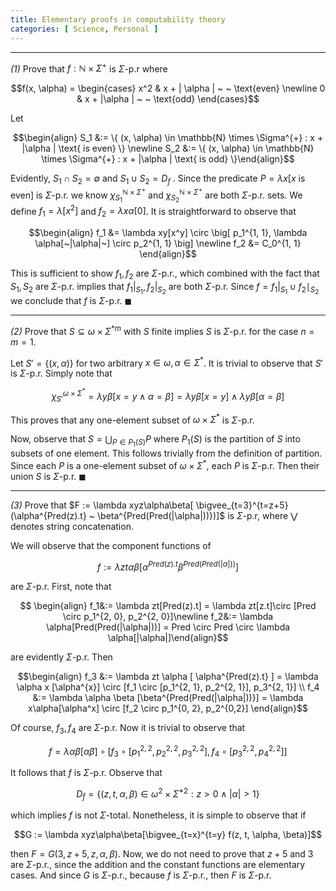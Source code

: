 ```yaml
---
title: Elementary proofs in computability theory
categories: [ Science, Personal ]
---
```



---
$\textit{(1)}$ Prove that $f : \mathbb{N} \times \Sigma^{+}$ is $\Sigma$-p.r
where 

$$f(x, \alpha) = \begin{cases} x^2 & x +  | \alpha | ~ ~ \text{even}  \newline 0 & x + |\alpha | ~ ~ \text{odd} \end{cases}$$

Let 

$$\begin{align} S_1 &:= \{ (x, \alpha) \in \mathbb{N} \times \Sigma^{+} : x + |\alpha | \text{ is even} \} \newline S_2 &:= \{ (x, \alpha) \in \mathbb{N} \times \Sigma^{+} : x + |\alpha | \text{ is odd} \}\end{align}$$

Evidently, $S_1 \cap S_2 = \emptyset$ and $S_1 \cup S_2 = D_f$ . Since the
predicate $P = \lambda x[x \text{ is even}]$ is $\Sigma$-p.r. we know
$\chi_{S_1}^{\mathbb{N}\times \Sigma^{+}}$ and $\chi_{S_2}^{\mathbb{N}\times \Sigma^{+}}$ are both $\Sigma$-p.r. sets. We define $f_1 = \lambda[x^2]$ and $f_2 = \lambda x\alpha[0]$. It is straightforward to observe that 

$$\begin{align} f_1 &= \lambda xy[x^y] \circ \big[ p_1^{1, 1}, \lambda \alpha[~|\alpha|~] \circ p_2^{1, 1} \big] \newline f_2 &= C_0^{1, 1} \end{align}$$

This is sufficient to show $f_1, f_2$ are $\Sigma$-p.r., which combined with the
fact that $S_1, S_2$ are $\Sigma$-p.r. implies that $f_1|_{S_1}, f_2|_{S_2}$ are
both $\Sigma$-p.r. Since $f = f_1|_{S_1} \cup f_2\mid_{S_2}$ we conclude that
$f$ is $\Sigma$-p.r. $\blacksquare$

---

$\textit{(2)}$ Prove that $S \subseteq \omega \times \Sigma^{*m}$ with $S$ finite
 implies $S$ is $\Sigma$-p.r. for the case $n = m = 1$.

Let $S' = \{ (x, \alpha)\}$ for two arbitrary $x \in \omega, \alpha \in
\Sigma^{*}$. It is trivial to observe that $S'$ is $\Sigma$-p.r. Simply note
that 

$$\chi_{S'}^{\omega \times \Sigma^{*}} = \lambda y\beta[x = y \land \alpha =\beta] = \lambda y\beta [x = y] \land \lambda y\beta[\alpha = \beta]$$

This proves that any one-element subset of $\omega \times \Sigma^{*}$ is $\Sigma$-p.r.

Now, observe that $S = \bigcup_{P \in P_1(S)}P$ where $P_1(S)$ is the partition
of $S$ into subsets of one element. This follows trivially from the definition
of partition. Since each $P$ is a one-element subset of $\omega \times \Sigma^{*}$, each $P$ is $\Sigma$-p.r. Then their union $S$ is $\Sigma$-p.r. $\blacksquare$

---
$\textit{(3)}$ Prove that $F := \lambda xyz\alpha\beta[ \bigvee_{t=3}^{t=z+5} (\alpha^{Pred(z).t} ~ \beta^{Pred(Pred(|\alpha|))})]$ is $\Sigma$-p.r, where $\bigvee$ denotes string concatenation.

We will observe that the component functions of 

$$f := \lambda zt \alpha \beta[\alpha^{Pred(z).t}\beta^{Pred(Pred(|\alpha|))}]$$ 

are $\Sigma$-p.r. First, note that

$$ \begin{align} f_1&:= \lambda zt[Pred(z).t] = \lambda zt[z.t]\circ [Pred \circ p_1^{2, 0}, p_2^{2, 0}]\newline f_2&:= \lambda \alpha[Pred(Pred(|\alpha|))] = Pred \circ Pred \circ \lambda \alpha[|\alpha|]\end{align}$$

are evidently $\Sigma$-p.r. Then

$$\begin{align} f_3 &:= \lambda zt \alpha [ \alpha^{Pred(z).t} ]  = \lambda \alpha x [\alpha^{x}] \circ [f_1 \circ [p_1^{2, 1}, p_2^{2, 1}], p_3^{2, 1}] \\  f_4 &:=  \lambda \alpha \beta [\beta^{Pred(Pred(|\alpha|))}] = \lambda x\alpha[\alpha^x] \circ [f_2 \circ p_1^{0, 2}, p_2^{0,2}] \end{align}$$

Of course, $f_3, f_4$ are $\Sigma$-p.r. Now it is trivial to observe that 

$$f = \lambda \alpha \beta [\alpha \beta] \circ \Big[f_3 \circ [p_1^{2, 2}, p_2^{2, 2}, p_3^{2, 2}], f_4 \circ [p_3^{2, 2}, p_4^{2, 2}]\Big]$$

It follows that $f$ is $\Sigma$-p.r. Observe that 

$$D_f = \{(z, t, \alpha, \beta) \in \omega^{2} \times \Sigma^{*2} : z > 0 \land
|\alpha| > 1\}$$

which implies $f$ is not $\Sigma$-total. Nonetheless, it is simple to observe
that if 

$$G := \lambda xyz\alpha\beta[\bigvee_{t=x}^{t=y} f(z, t, \alpha, \beta)]$$

then $F = G(3, z+5, z, \alpha, \beta)$. Now, we do not need to prove that $z+5$
and $3$ are $\Sigma$-p.r., since the addition and the constant functions are
elementary cases. And since $G$ is $\Sigma$-p.r., because $f$ is $\Sigma$-p.r.,
then $F$ is $\Sigma$-p.r.





